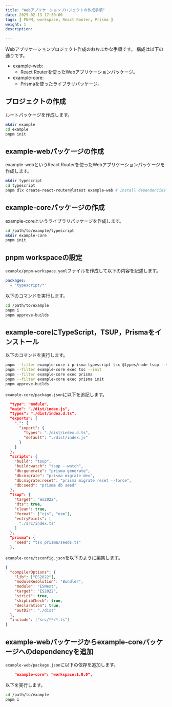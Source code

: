 ```yaml
---
title: "Webアプリケーションプロジェクトの作成手順"
date: 2025-02-13 17:30:00
tags: [ PNPM, workspace, React Router, Prisma ]
weight: 1
description:
  
---
```


Webアプリケーションプロジェクト作成のおおまかな手順です。
構成は以下の通りです。

  - example-web:
    - React Routerを使ったWebアプリケーションパッケージ。
  - example-core:
    - Prismaを使ったライブラリパッケージ。

## プロジェクトの作成

ルートパッケージを作成します。

``` bash
mkdir example
cd example
pnpm init
```

## example-webパッケージの作成

example-webというReact Routerを使ったWebアプリケーションパッケージを作成します。

``` bash
mkdir typescript
cd typescript
pnpm dlx create-react-router@latest example-web # Install dependencies with pnpm?はnoを選択
```

## example-coreパッケージの作成

example-coreというライブラリパッケージを作成します。

``` bash
cd /path/to/example/typescript
mkdir example-core
pnpm init
```

## pnpm workspaceの設定

`example/pnpm-workspace.yaml`ファイルを作成して以下の内容を記述します。

``` yaml  
packages:
  - 'typescript/*'
```

以下のコマンドを実行します。

``` bash
cd /path/to/example
pnpm i
pnpm approve-builds
```

## example-coreにTypeScript，TSUP，Prismaをインストール

以下のコマンドを実行します。

``` bash
pnpm --filter example-core i prisma typescript tsx @types/node tsup --save-dev
pnpm --filter example-core exec tsc --init
pnpm --filter example-core exec prisma
pnpm --filter example-core exec prisma init
pnpm approve-builds
```

`example-core/package.json`に以下を追記します。

``` json
  "type": "module",
  "main": "./dist/index.js",
  "types": "./dist/index.d.ts",
  "exports": {
    ".": {
      "import": {
        "types": "./dist/index.d.ts",
        "default": "./dist/index.js"
      }
    }
  },
  "scripts": {
    "build": "tsup",
    "build:watch": "tsup --watch",
    "db:generate": "prisma generate",
    "db:migrate": "prisma migrate dev",
    "db:migrate:reset": "prisma migrate reset --force",
    "db:seed": "prisma db seed"
  },
  "tsup": {
    "target": "es2022",
    "dts": true,
    "clean": true,
    "format": ["cjs", "esm"],
    "entryPoints": [
      "./src/index.ts"
    ]
  },
  "prisma": {
    "seed": "tsx prisma/seeds.ts"
  },
```

`example-core/tsconfig.json`を以下のように編集します。

``` json
{
  "compilerOptions": {
    "lib": ["ES2022"],
    "moduleResolution": "Bundler",
    "module": "ESNext",
    "target": "ES2022",
    "strict": true,
    "skipLibCheck": true,
    "declaration": true,
    "outDir": "./dist"
  },
  "include": ["src/**/*.ts"]
}
```

## example-webパッケージからexample-coreパッケージへのdependencyを追加

`example-web/package.json`に以下の依存を追加します。

``` json
    "example-core": "workspace:1.0.0",
```

以下を実行します。

``` bash
cd /path/to/example
pnpm i
```
